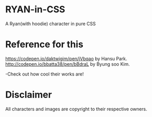# RYAN-in-CSS
A Ryan(with hoodie) character in pure CSS 

# Reference for this 

https://codepen.io/daktwigim/pen/jVbqao by Hansu Park.
http://codepen.io/bbatta38/pen/bBdraL by Byung soo Kim.

-Check out how cool their works are!

# Disclaimer
All characters and images are copyright to their respective owners.
